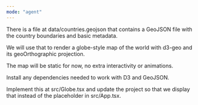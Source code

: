 ```yaml
---
mode: "agent"
---
```


There is a file at data/countries.geojson that contains a GeoJSON file with the country boundaries and basic metadata.

We will use that to render a globe-style map of the world with d3-geo and its geoOrthographic projection.

The map will be static for now, no extra interactivity or animations.

Install any dependencies needed to work with D3 and GeoJSON.

Implement this at src/Globe.tsx and update the project so that we display that instead of the placeholder in src/App.tsx.
